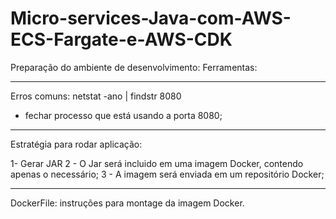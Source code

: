 # Micro-services-Java-com-AWS-ECS-Fargate-e-AWS-CDK

Preparação do ambiente de desenvolvimento:
Ferramentas:

_______________________________________________________



Erros comuns:
netstat -ano | findstr 8080
- fechar processo que está usando a porta 8080;


_______________________________________________________

Estratégia para rodar aplicação:

1- Gerar JAR
2 - O Jar será incluido em uma imagem Docker, contendo apenas o necessário;
3 - A imagem será enviada em um repositório Docker;


_______________________________________________________

DockerFile: instruções para montage da imagem Docker.
